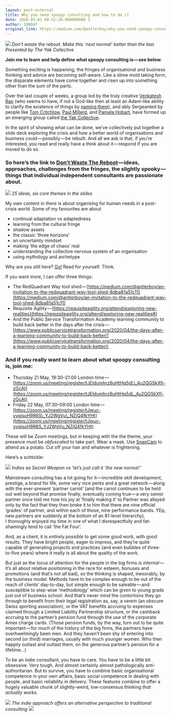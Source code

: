 ```yaml
---
layout: post-external
title: Why you need spoopy consulting and how to do it
date: 2020-05-01 00:52:20.000000000 Z
author: 100047
original_link: https://medium.com/@antlerboy/why-you-need-spoopy-consulting-and-how-to-do-it-2dc6cd8161ec?source=rss-97852f5a56ae------2
---
```

![](https://cdn-images-1.medium.com/max/1024/1*8_4kWmZ4y-UK_heXVAtkZA.png)
_Don’t waste the reboot. Make this ‘next normal’ better than the last. Presented by The Yak Collective_

**Join me to learn and help define what spoopy consulting is — see below.**

Something exciting is happening; the fringes of organisational and business thinking and advice are becoming self-aware. Like a slime mold taking form, the disparate elements have come together and risen up into something other than the sum of the parts.

Over the last couple of weeks, a group led by the truly creative [Venkatesh Rao](https://venkateshrao.com/) (who seems to have, if not a God-like then at least an Adam-like ability to clarify the existence of things by [naming them](https://www.brainpickings.org/2015/07/23/robin-wall-kimmerer-gathering-moss-naming/)), and ably Sergeanted by people like [Tom Critchlow](https://tomcritchlow.com/), [Paul Millerd](https://think-boundless.com/), and [Pamela Hobart](https://www.pamelajhobart.com/), have formed up an emerging group called [the Yak Collective](https://yakcollective.org/).

In the spirit of showing what can be done, we’ve collectively put together a slide deck exploring the crisis and how a better world of organisations and business could — possibly — be rebuilt. And all we ask is that, if you’re interested, you read and really have a think about it — respond if you are moved to do so.

### So here’s the link to [Don’t Waste The Reboot](https://yakcollective.org/projects/yak-wisdom) — ideas, approaches, challenges from the fringes, the slightly spooky — things that individual independent consultants are passionate about.

![](https://cdn-images-1.medium.com/max/1024/1*zbpduJaAs0zToTn4rezlcw.png)
_25 ideas, six core themes in the slides_

My own content in there is about organising for human needs in a post-crisis world. Some of my favourites are about

- continual adaptation vs adaptedness
- learning from the cultural fringe
- shadow assets
- the classic ‘three horizons’
- an uncertainty mindset
- making ‘the edge of chaos’ real
- understanding the collective nervous system of an organisation
- using mythology and archetype

Why are you still here? [Go!](https://yakcollective.org/projects/yak-wisdom) Read for yourself. Think.

If you want more, I can offer three things:

- The RedQuadrant Way tool shed — [https://medium.com/@antlerboy/an-invitation-to-the-redquadrant-way-tool-shed-8dba81a51c11](https://medium.com/@antlerboy/an-invitation-to-the-redquadrant-way-tool-shed-8dba81a51c11)
- Requisite Agility — [https://requisiteagility.org/attend/exploring-new-realities](https://requisiteagility.org/attend/exploring-new-realities#)
- And the Public Service Transformation Academy learning community to build back better in the days after the crisis — [https://www.publicservicetransformation.org/2020/04/the-days-after-a-learning-community-to-build-back-better/](https://www.publicservicetransformation.org/2020/04/the-days-after-a-learning-community-to-build-back-better/)

### And if you really want to learn about what spoopy consulting is, join me:

- Thursday 21 May, 19:30–21:00 London time — [https://zoom.us/meeting/register/tJEldumhrz8uHtHq5dL\_4u2QGSkXfj-zGcAt](https://zoom.us/meeting/register/tJEldumhrz8uHtHq5dL_4u2QGSkXfj-zGcAt)
- Friday 22 May, 07:30–09:00 London time — [https://zoom.us/meeting/register/tJwuc-yvqjsuH9R6S\_YJ2WgVu\_NZjQ4fkYHt](https://zoom.us/meeting/register/tJwuc-yvqjsuH9R6S_YJ2WgVu_NZjQ4fkYHt)

These will be Zoom meetings, but in keeping with the the theme, your presence must be _obfuscated_ to take part. Wear a mask. Use [SnapCam](https://snapcamera.snapchat.com/) to attend as a potato. Cut off your hair and whatever is frightening.

Here’s a schtickle:

![](https://cdn-images-1.medium.com/max/1024/1*1-sap7cw1eUNPZOI2u8nvg.png)
_Indies as Secret Weapon vs ‘let’s just call it ‘the new normal’’_

Mainstream consulting has a lot going for it — incredible skill development, prestige, a brand for life, some very nice perks and a great network — along with the ever-present ‘partner carrot’ (and the carrot continues to be held out well beyond that promise finally, eventually coming true — a very senior partner once told me how his joy at ‘finally making it’ to Partner was allayed only by the fact that they then broke it to him that there are nine official ‘grades’ of partner, and within each of those, nine performance bands. YEp, new partners are suddenly at the _bottom_ of an 81-level hierarchy).   
I thoroughly enjoyed my time in one of what I disrespectfully and fat-shamingly tend to call ‘the Fat Four’.

And, as a client, it is _entirely possible_ to get some good work, with good results. They have bright people, eager to impress, and they’re quite capable of generating projects and practices (and even bubbles of three-to-five years) where it really is all about the quality of the work.

But just as the locus of attention for the people in the big firms is _internal_ — it’s all about relative positioning in the race for esteem, bonuses and promotions (and that’s not _all_ bad), so the thinking is shaped, inexorably, by the business model. Methods have to be complex enough to be out of the reach of clients’ day-to-day, but simple enough to be saleable — and susceptible to step-wise ‘methodology’ which can be given to young grads just out of business school. And that’s never mind the contortions they go through to benefit from their legal registration as, say, a _verein_ (an obscure Swiss sporting association), or the VAT benefits accruing to expenses claimed through a Limited Liability Partnership structure, or the cashback accruing to the partner’s pension fund through the use of the corporate Amex charge cards. (Those pension funds, by the way, turn out to be quite important — for much of the history of the big firms, the partners have overhwelmingly been men. And they haven’t been shy of entering into second (or third) marriages, usually with much younger women. Who then happily outlast and outlast them, on the generous partner’s pension for a lifetime…)

To be an indie consultant, you have to care. You have to be a little bit obsessive. Very tough. And almost certainly almost pathologically anti-authoritarian. But to survive, you have to combine basic organisational competence in your own affairs, basic social competence in dealing with people, and basic reliability in delivery. These features combine to offer a hugely valuable chunk of slightly-weird, low-consensus thinking _that actually works._

![](https://cdn-images-1.medium.com/max/1024/1*bGQR2dvJQzSMQ3eoVIMMTg.png)
_The indie approach offers an alternative perspective to traditional consulting_
 ![](https://medium.com/_/stat?event=post.clientViewed&referrerSource=full_rss&postId=2dc6cd8161ec)
